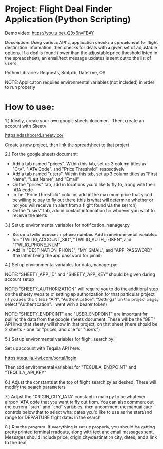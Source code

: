 # Project: Flight Deal Finder Application (Python Scripting)

Demo video: https://youtu.be/_QDx6nvFBAY

Description: Using various API's, application checks a spreadsheet for flight destination information, then checks for deals with a given set of adjustable options. If a deal is found (lower than the adjustable price threshold listed in the spreadsheet), an email/text message updates is sent out to the list of users.

Python Libraries: Requests, Smtplib, Datetime, OS

NOTE: Application requires environmental variables (not included) in order to run properly

# How to use:

1.) Ideally, create your own google sheets document. Then, create an account with Sheety

https://dashboard.sheety.co/

Create a new project, then link the spreadsheet to that project

2.) For the google sheets document:

- Add a tab named "prices". Within this tab, set up 3 column titles as "City", "IATA Code", and "Price Threshold", respectively
- Add a tab named "users". WIthin this tab, set up 3 column titles as "First Name", "Last Name", and "Email"
- On the "prices" tab, add in locations you'd like to fly to, along with their IATA code
- In the "Price Threshold" column, add in the maximum price that you'd be willing to pay to fly out there (this is what will determine whether or not you will receive an alert from a flight found via the search)
- On the "users" tab, add in contact information for whoever you want to receive the alerts

3.) Set up environmental  variables for notification_manager.py

- Set up a twilio account + phone number. Add in environmental variables for: "TWILIO_ACCOUNT_SID", "TWILIO_AUTH_TOKEN", and "TWILIO_PHONE_NUM"
- Add in "DESTINATION_PHONE", "MY_GMAIL", and "APP_PASSWORD" (the latter being the app password for gmail)

4.) Set up environmental variables for data_manager.py:

NOTE: "SHEETY_APP_ID" and "SHEETY_APP_KEY" should be given during account setup

NOTE: "SHEETY_AUTHORIZATION" will require you to do the additional step on the sheety website of setting up authorization for that particular project (if you see the 3 tabs "API", "Authentication", "Settings" on the project page, select "Authentication". I went with a bearer token)

NOTE: "SHEETY_ENDPOINT" and "USER_ENDPOINT" are important for pulling the data from the google sheets document. These will be the "GET" API links that sheety will show in that project, on that sheet (there should be 2 sheets - one for "prices, and one for "users")

5.) Set up environmental variables for flight_search.py:

Set up account with Tequila API here:

https://tequila.kiwi.com/portal/login

Then add environmental variables for "TEQUILA_ENDPOINT" and "TEQUILA_API_KEY"

6.) Adjust the constants at the top of flight_search.py as desired. These will modify the search parameters

7.) Adjust the "ORIGIN_CITY_IATA" constant in main.py to be whatever airport IATA code that you want to fly out from. You can also comment out the current "start" and "end" variables, then uncomment the manual date controls below that to select what dates you'd like to use as the start/end range for DEPARTURE flight dates in the search

8.) Run the program. If everything is set up properly, you should be getting pretty printed terminal readouts, along with text and email messages sent. Messages should include price, origin city/destination city, dates, and a link to the deal
